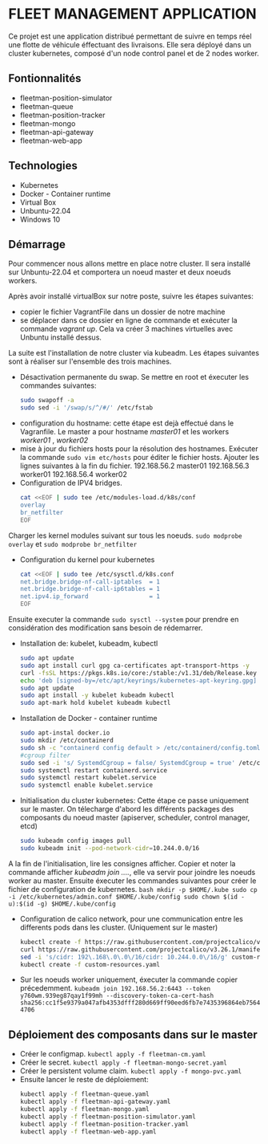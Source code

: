 # FLEET MANAGEMENT APPLICATION
Ce projet est une application distribué permettant de suivre en temps réel une flotte de véhicule éffectuant des livraisons.
Elle sera déployé dans un cluster kubernetes, composé d'un node control panel et de 2 nodes worker.

## Fontionnalités
* fleetman-position-simulator
* fleetman-queue
* fleetman-position-tracker
* fleetman-mongo
* fleetman-api-gateway
* fleetman-web-app

## Technologies
* Kubernetes
* Docker - Container runtime
* Virtual Box
* Unbuntu-22.04
* Windows 10

## Démarrage
Pour commencer nous allons mettre en place notre cluster. Il sera installé sur Unbuntu-22.04 et comportera un noeud master et deux noeuds workers.

Après avoir installé virtualBox sur notre poste, suivre les étapes suivantes:

* copier le fichier VagrantFile dans un dossier de notre machine
* se déplacer dans ce dossier en ligne de commande et exécuter la commande _vagrant up_. Cela va créer 3 machines virtuelles avec Unbuntu installé dessus. 

La suite est l'installation de notre cluster via kubeadm. Les étapes suivantes sont à réaliser sur l'ensemble des trois machines.

* Désactivation permanente du swap. Se mettre en root et éxecuter les commandes suivantes:   
    ```bash 
    sudo swapoff -a  
    sudo sed -i '/swap/s/^/#/' /etc/fstab 
    ```
* configuration du hostname: cette étape est dejà effectué dans le Vagranfile. Le master a pour hostname _master01_ et les workers _worker01_ , _worker02_
* mise à jour du fichiers hosts pour la résolution des hostnames. Exécuter la commande `sudo vim etc/hosts` pour éditer le fichier hosts. Ajouter les lignes suivantes à la fin du fichier.
192.168.56.2 master01
192.168.56.3 worker01
192.168.56.4 worker02
* Configuration de IPV4 bridges.
    ```bash
    cat <<EOF | sudo tee /etc/modules-load.d/k8s/conf
    overlay
    br_netfilter
    EOF
    ```
 Charger les kernel modules suivant sur tous les noeuds.
    `sudo modprobe overlay` et `sudo modprobe br_netfilter`


* Configuration du kernel pour kubernetes
   ```bash
   cat <<EOF | sudo tee /etc/sysctl.d/k8s.conf
   net.bridge.bridge-nf-call-iptables  = 1
   net.bridge.bridge-nf-call-ip6tables = 1
   net.ipv4.ip_forward                 = 1
   EOF
   ```
Ensuite executer la commande `sudo sysctl --system` pour prendre en considération des modification sans besoin de rédemarrer.
* Installation de: kubelet, kubeadm, kubectl
    ```bash
    sudo apt update
    sudo apt install curl gpg ca-certificates apt-transport-https -y
    curl -fsSL https://pkgs.k8s.io/core:/stable:/v1.31/deb/Release.key | sudo gpg --dearmor -o /etc/apt/keyrings/kubernetes-apt-keyring.gpg
    echo 'deb [signed-by=/etc/apt/keyrings/kubernetes-apt-keyring.gpg] https://pkgs.k8s.io/core:/stable:/v1.31/deb/ /' | sudo tee /etc/apt/sources.list.d/kubernetes.list
    sudo apt update
    sudo apt install -y kubelet kubeadm kubectl
    sudo apt-mark hold kubelet kubeadm kubectl
    ```
* Installation de Docker - container runtime
    ```bash
    sudo apt-instal docker.io
    sudo mkdir /etc/containerd
    sudo sh -c "containerd config default > /etc/containerd/config.toml"
    #cgroup filter
    sudo sed -i 's/ SystemdCgroup = false/ SystemdCgroup = true' /etc/containerd/config.toml
    sudo systemctl restart containerd.service
    sudo systemctl restart kubelet.service
    sudo systemctl enable kubelet.service
    ```
* Initialisation du cluster kubernetes: Cette étape ce passe uniquement sur le master. On télecharge d'abord les différents packages des composants du noeud master (apiserver, scheduler, control manager, etcd)
    ```bash
    sudo kubeadm config images pull
    sudo kubeadm init --pod-network-cidr=10.244.0.0/16
    ```
A la fin de l'initialisation, lire les consignes afficher. Copier et noter la commande afficher _kubeadm join ...._, elle va servir pour joindre les noeuds worker au master.
Ensuite éxecuter les commandes suivantes pour créer le fichier de configuration de kubernetes.
    ```bash
    mkdir -p $HOME/.kube
    sudo cp -i /etc/kubernetes/admin.conf $HOME/.kube/config
    sudo chown $(id -u):$(id -g) $HOME/.kube/config
    ```
* Configuration de calico network, pour une communication entre les differents pods dans les cluster. (Uniquement sur le master)
    ```bash
    kubectl create -f https://raw.githubusercontent.com/projectcalico/v3.26.1/manifests/tigera-operator.yaml
    curl https://raw.githubusercontent.com/projectcalico/v3.26.1/manifests/custom-resources.yaml -O
    sed -i 's/cidr: 192\.168\.0\.0\/16/cidr: 10.244.0.0\/16/g' custom-resources.yaml
    kubectl create -f custom-resources.yaml
    ```
* Sur les noeuds worker uniquement, éxecuter la commande copier précedemment.
`kubeadm join 192.168.56.2:6443 --token y760wm.939eg87qay1f99mh --discovery-token-ca-cert-hash sha256:cc1f5e9379a047afb4353dfff280d669ff90eed6fb7e7435396864eb75644706`

## Déploiement des composants dans sur le master
* Créer le configmap. `kubectl apply -f fleetman-cm.yaml`
* Créer le secret. `kubectl apply -f fleetman-mongo-secret.yaml`
* Créer le persistent volume claim. `kubectl apply -f mongo-pvc.yaml`
* Ensuite lancer le reste de déploiement:
    ```bash
    kubectl apply -f fleetman-queue.yaml
    kubectl apply -f fleetman-api-gateway.yaml
    kubectl apply -f fleetman-mongo.yaml
    kubectl apply -f fleetman-position-simulator.yaml
    kubectl apply -f fleetman-position-tracker.yaml
    kubectl apply -f fleetman-web-app.yaml
    ```


